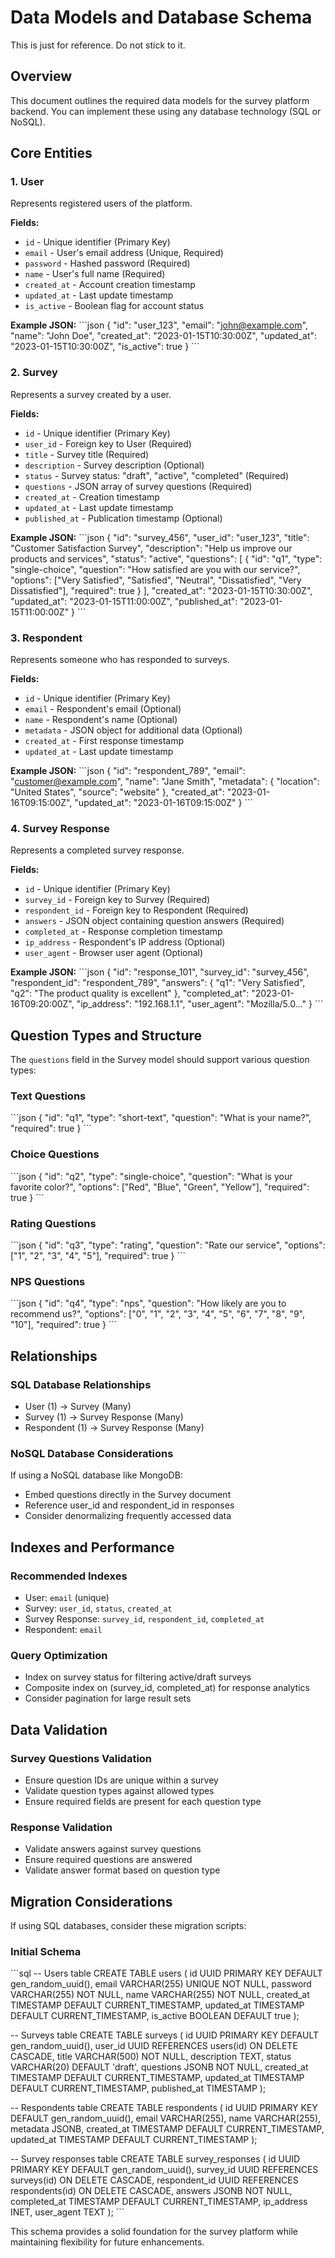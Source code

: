 # Data Models and Database Schema
This is just for reference. Do not stick to it.

## Overview

This document outlines the required data models for the survey platform backend. You can implement these using any database technology (SQL or NoSQL).

## Core Entities

### 1. User
Represents registered users of the platform.

**Fields:**
- `id` - Unique identifier (Primary Key)
- `email` - User's email address (Unique, Required)
- `password` - Hashed password (Required)
- `name` - User's full name (Required)
- `created_at` - Account creation timestamp
- `updated_at` - Last update timestamp
- `is_active` - Boolean flag for account status

**Example JSON:**
\`\`\`json
{
  "id": "user_123",
  "email": "john@example.com",
  "name": "John Doe",
  "created_at": "2023-01-15T10:30:00Z",
  "updated_at": "2023-01-15T10:30:00Z",
  "is_active": true
}
\`\`\`

### 2. Survey
Represents a survey created by a user.

**Fields:**
- `id` - Unique identifier (Primary Key)
- `user_id` - Foreign key to User (Required)
- `title` - Survey title (Required)
- `description` - Survey description (Optional)
- `status` - Survey status: "draft", "active", "completed" (Required)
- `questions` - JSON array of survey questions (Required)
- `created_at` - Creation timestamp
- `updated_at` - Last update timestamp
- `published_at` - Publication timestamp (Optional)

**Example JSON:**
\`\`\`json
{
  "id": "survey_456",
  "user_id": "user_123",
  "title": "Customer Satisfaction Survey",
  "description": "Help us improve our products and services",
  "status": "active",
  "questions": [
    {
      "id": "q1",
      "type": "single-choice",
      "question": "How satisfied are you with our service?",
      "options": ["Very Satisfied", "Satisfied", "Neutral", "Dissatisfied", "Very Dissatisfied"],
      "required": true
    }
  ],
  "created_at": "2023-01-15T10:30:00Z",
  "updated_at": "2023-01-15T11:00:00Z",
  "published_at": "2023-01-15T11:00:00Z"
}
\`\`\`

### 3. Respondent
Represents someone who has responded to surveys.

**Fields:**
- `id` - Unique identifier (Primary Key)
- `email` - Respondent's email (Optional)
- `name` - Respondent's name (Optional)
- `metadata` - JSON object for additional data (Optional)
- `created_at` - First response timestamp
- `updated_at` - Last update timestamp

**Example JSON:**
\`\`\`json
{
  "id": "respondent_789",
  "email": "customer@example.com",
  "name": "Jane Smith",
  "metadata": {
    "location": "United States",
    "source": "website"
  },
  "created_at": "2023-01-16T09:15:00Z",
  "updated_at": "2023-01-16T09:15:00Z"
}
\`\`\`

### 4. Survey Response
Represents a completed survey response.

**Fields:**
- `id` - Unique identifier (Primary Key)
- `survey_id` - Foreign key to Survey (Required)
- `respondent_id` - Foreign key to Respondent (Required)
- `answers` - JSON object containing question answers (Required)
- `completed_at` - Response completion timestamp
- `ip_address` - Respondent's IP address (Optional)
- `user_agent` - Browser user agent (Optional)

**Example JSON:**
\`\`\`json
{
  "id": "response_101",
  "survey_id": "survey_456",
  "respondent_id": "respondent_789",
  "answers": {
    "q1": "Very Satisfied",
    "q2": "The product quality is excellent"
  },
  "completed_at": "2023-01-16T09:20:00Z",
  "ip_address": "192.168.1.1",
  "user_agent": "Mozilla/5.0..."
}
\`\`\`

## Question Types and Structure

The `questions` field in the Survey model should support various question types:

### Text Questions
\`\`\`json
{
  "id": "q1",
  "type": "short-text",
  "question": "What is your name?",
  "required": true
}
\`\`\`

### Choice Questions
\`\`\`json
{
  "id": "q2",
  "type": "single-choice",
  "question": "What is your favorite color?",
  "options": ["Red", "Blue", "Green", "Yellow"],
  "required": true
}
\`\`\`

### Rating Questions
\`\`\`json
{
  "id": "q3",
  "type": "rating",
  "question": "Rate our service",
  "options": ["1", "2", "3", "4", "5"],
  "required": true
}
\`\`\`

### NPS Questions
\`\`\`json
{
  "id": "q4",
  "type": "nps",
  "question": "How likely are you to recommend us?",
  "options": ["0", "1", "2", "3", "4", "5", "6", "7", "8", "9", "10"],
  "required": true
}
\`\`\`

## Relationships

### SQL Database Relationships
- User (1) → Survey (Many)
- Survey (1) → Survey Response (Many)
- Respondent (1) → Survey Response (Many)

### NoSQL Database Considerations
If using a NoSQL database like MongoDB:
- Embed questions directly in the Survey document
- Reference user_id and respondent_id in responses
- Consider denormalizing frequently accessed data

## Indexes and Performance

### Recommended Indexes
- User: `email` (unique)
- Survey: `user_id`, `status`, `created_at`
- Survey Response: `survey_id`, `respondent_id`, `completed_at`
- Respondent: `email`

### Query Optimization
- Index on survey status for filtering active/draft surveys
- Composite index on (survey_id, completed_at) for response analytics
- Consider pagination for large result sets

## Data Validation

### Survey Questions Validation
- Ensure question IDs are unique within a survey
- Validate question types against allowed types
- Ensure required fields are present for each question type

### Response Validation
- Validate answers against survey questions
- Ensure required questions are answered
- Validate answer format based on question type

## Migration Considerations

If using SQL databases, consider these migration scripts:

### Initial Schema
\`\`\`sql
-- Users table
CREATE TABLE users (
    id UUID PRIMARY KEY DEFAULT gen_random_uuid(),
    email VARCHAR(255) UNIQUE NOT NULL,
    password VARCHAR(255) NOT NULL,
    name VARCHAR(255) NOT NULL,
    created_at TIMESTAMP DEFAULT CURRENT_TIMESTAMP,
    updated_at TIMESTAMP DEFAULT CURRENT_TIMESTAMP,
    is_active BOOLEAN DEFAULT true
);

-- Surveys table
CREATE TABLE surveys (
    id UUID PRIMARY KEY DEFAULT gen_random_uuid(),
    user_id UUID REFERENCES users(id) ON DELETE CASCADE,
    title VARCHAR(500) NOT NULL,
    description TEXT,
    status VARCHAR(20) DEFAULT 'draft',
    questions JSONB NOT NULL,
    created_at TIMESTAMP DEFAULT CURRENT_TIMESTAMP,
    updated_at TIMESTAMP DEFAULT CURRENT_TIMESTAMP,
    published_at TIMESTAMP
);

-- Respondents table
CREATE TABLE respondents (
    id UUID PRIMARY KEY DEFAULT gen_random_uuid(),
    email VARCHAR(255),
    name VARCHAR(255),
    metadata JSONB,
    created_at TIMESTAMP DEFAULT CURRENT_TIMESTAMP,
    updated_at TIMESTAMP DEFAULT CURRENT_TIMESTAMP
);

-- Survey responses table
CREATE TABLE survey_responses (
    id UUID PRIMARY KEY DEFAULT gen_random_uuid(),
    survey_id UUID REFERENCES surveys(id) ON DELETE CASCADE,
    respondent_id UUID REFERENCES respondents(id) ON DELETE CASCADE,
    answers JSONB NOT NULL,
    completed_at TIMESTAMP DEFAULT CURRENT_TIMESTAMP,
    ip_address INET,
    user_agent TEXT
);
\`\`\`

This schema provides a solid foundation for the survey platform while maintaining flexibility for future enhancements.
